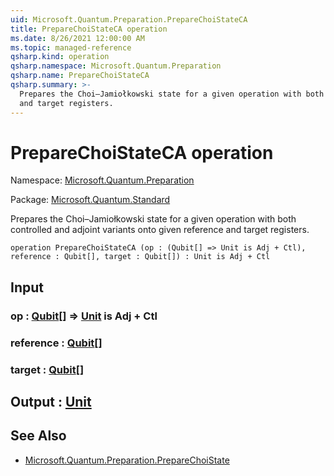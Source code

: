 ```yaml
---
uid: Microsoft.Quantum.Preparation.PrepareChoiStateCA
title: PrepareChoiStateCA operation
ms.date: 8/26/2021 12:00:00 AM
ms.topic: managed-reference
qsharp.kind: operation
qsharp.namespace: Microsoft.Quantum.Preparation
qsharp.name: PrepareChoiStateCA
qsharp.summary: >-
  Prepares the Choi–Jamiołkowski state for a given operation with both controlled and adjoint variants onto given reference
  and target registers.
---
```


# PrepareChoiStateCA operation

Namespace: [Microsoft.Quantum.Preparation](xref:Microsoft.Quantum.Preparation)

Package: [Microsoft.Quantum.Standard](https://nuget.org/packages/Microsoft.Quantum.Standard)


Prepares the Choi–Jamiołkowski state for a given operation with both controlled and adjoint variants onto given referenceand target registers.

```qsharp
operation PrepareChoiStateCA (op : (Qubit[] => Unit is Adj + Ctl), reference : Qubit[], target : Qubit[]) : Unit is Adj + Ctl
```


## Input

### op : [Qubit](xref:microsoft.quantum.qsharp.valueliterals#qubit-literals)[] => [Unit](xref:microsoft.quantum.qsharp.valueliterals#unit-literal)  is Adj + Ctl




### reference : [Qubit](xref:microsoft.quantum.qsharp.valueliterals#qubit-literals)[]




### target : [Qubit](xref:microsoft.quantum.qsharp.valueliterals#qubit-literals)[]





## Output : [Unit](xref:microsoft.quantum.qsharp.valueliterals#unit-literal)



## See Also

- [Microsoft.Quantum.Preparation.PrepareChoiState](xref:Microsoft.Quantum.Preparation.PrepareChoiState)